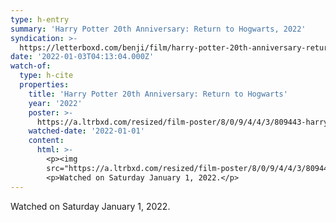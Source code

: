 ```yaml
---
type: h-entry
summary: 'Harry Potter 20th Anniversary: Return to Hogwarts, 2022'
syndication: >-
  https://letterboxd.com/benji/film/harry-potter-20th-anniversary-return-to-hogwarts/
date: '2022-01-03T04:13:04.000Z'
watch-of:
  type: h-cite
  properties:
    title: 'Harry Potter 20th Anniversary: Return to Hogwarts'
    year: '2022'
    poster: >-
      https://a.ltrbxd.com/resized/film-poster/8/0/9/4/4/3/809443-harry-potter-20th-anniversary-return-to-hogwarts-0-500-0-750-crop.jpg?k=76af08730f
    watched-date: '2022-01-01'
    content:
      html: >-
        <p><img
        src="https://a.ltrbxd.com/resized/film-poster/8/0/9/4/4/3/809443-harry-potter-20th-anniversary-return-to-hogwarts-0-500-0-750-crop.jpg?k=76af08730f"/></p>
        <p>Watched on Saturday January 1, 2022.</p>
---
```

Watched on Saturday January 1, 2022.
